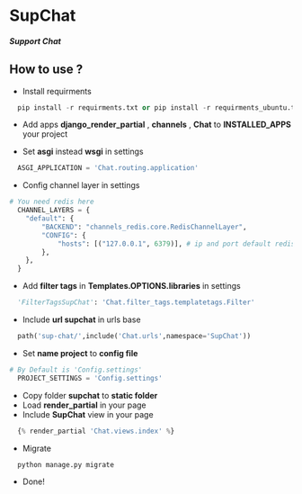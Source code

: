 # SupChat
##### Support Chat


## How to use ?

- Install requirments
```python
  pip install -r requirments.txt or pip install -r requirments_ubuntu.txt
```
- Add apps **django_render_partial** , **channels** , **Chat** to **INSTALLED_APPS** your project

- Set **asgi** instead **wsgi** in settings
```python
  ASGI_APPLICATION = 'Chat.routing.application'
```

- Config channel layer in settings
```python
# You need redis here
  CHANNEL_LAYERS = {
    "default": {
        "BACKEND": "channels_redis.core.RedisChannelLayer",
        "CONFIG": {
            "hosts": [("127.0.0.1", 6379)], # ip and port default redis
        },
    },
  }
```

- Add **filter tags** in **Templates.OPTIONS.libraries** in settings
```python
  'FilterTagsSupChat': 'Chat.filter_tags.templatetags.Filter'
```

- Include **url supchat** in urls base
```python
  path('sup-chat/',include('Chat.urls',namespace='SupChat'))
```

- Set **name project** to **config file**
```python
# By Default is 'Config.settings'
  PROJECT_SETTINGS = 'Config.settings'
```

- Copy folder **supchat** to **static folder** 
- Load **render_partial** in your page
- Include **SupChat** view in your page
```python
  {% render_partial 'Chat.views.index' %}
```
- Migrate
```python
  python manage.py migrate
```
- Done!
